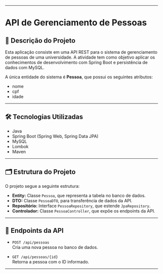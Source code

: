 
---

# API de Gerenciamento de Pessoas

## 📄 Descrição do Projeto

Esta aplicação consiste em uma API REST para o sistema de gerenciamento de pessoas de uma universidade. A atividade tem como objetivo aplicar os conhecimentos de desenvolvimento com Spring Boot e persistência de dados com MySQL.

A única entidade do sistema é **Pessoa**, que possui os seguintes atributos:

- nome  
- cpf  
- idade  

---

## 🛠️ Tecnologias Utilizadas

- Java  
- Spring Boot (Spring Web, Spring Data JPA)  
- MySQL  
- Lombok  
- Maven  

---

## 🗂️ Estrutura do Projeto

O projeto segue a seguinte estrutura:

- **Entity:** Classe `Pessoa`, que representa a tabela no banco de dados.  
- **DTO:** Classe `PessoaDTO`, para transferência de dados da API.  
- **Repositório:** Interface `PessoaRepository`, que estende `JpaRepository`.  
- **Controlador:** Classe `PessoaController`, que expõe os endpoints da API.  

---

## 🔗 Endpoints da API

- `POST /api/pessoas`  
  Cria uma nova pessoa no banco de dados.

- `GET /api/pessoas/{id}`  
  Retorna a pessoa com o ID informado.

---
